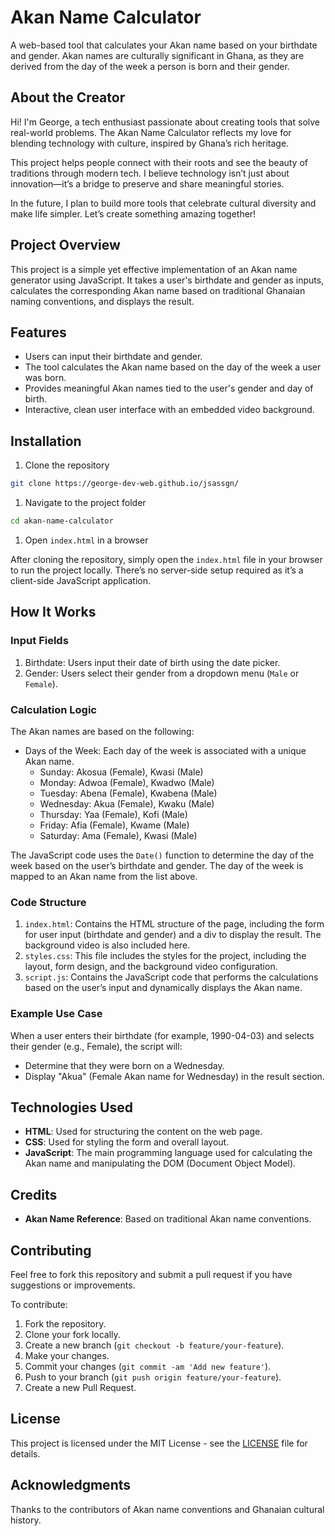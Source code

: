 # Akan Name Calculator

A web-based tool that calculates your Akan name based on your birthdate and gender. Akan names are culturally significant in Ghana, as they are derived from the day of the week a person is born and their gender.

## About the Creator

Hi! I'm George, a tech enthusiast passionate about creating tools that solve real-world problems. The Akan Name Calculator reflects my love for blending technology with culture, inspired by Ghana’s rich heritage.

This project helps people connect with their roots and see the beauty of traditions through modern tech. I believe technology isn’t just about innovation—it’s a bridge to preserve and share meaningful stories.

In the future, I plan to build more tools that celebrate cultural diversity and make life simpler. Let’s create something amazing together!

## Project Overview

This project is a simple yet effective implementation of an Akan name generator using JavaScript. It takes a user's birthdate and gender as inputs, calculates the corresponding Akan name based on traditional Ghanaian naming conventions, and displays the result.

## Features

- Users can input their birthdate and gender.
- The tool calculates the Akan name based on the day of the week a user was born.
- Provides meaningful Akan names tied to the user's gender and day of birth.
- Interactive, clean user interface with an embedded video background.

## Installation

1. Clone the repository

```bash
git clone https://george-dev-web.github.io/jsassgn/
```

1. Navigate to the project folder

```bash
cd akan-name-calculator
```

1. Open `index.html` in a browser

After cloning the repository, simply open the `index.html` file in your browser to run the project locally. There’s no server-side setup required as it’s a client-side JavaScript application.

## How It Works

### Input Fields

1. Birthdate: Users input their date of birth using the date picker.
2. Gender: Users select their gender from a dropdown menu (`Male` or `Female`).

### Calculation Logic

The Akan names are based on the following:

- Days of the Week: Each day of the week is associated with a unique Akan name.
  - Sunday: Akosua (Female), Kwasi (Male)
  - Monday: Adwoa (Female), Kwadwo (Male)
  - Tuesday: Abena (Female), Kwabena (Male)
  - Wednesday: Akua (Female), Kwaku (Male)
  - Thursday: Yaa (Female), Kofi (Male)
  - Friday: Afia (Female), Kwame (Male)
  - Saturday: Ama (Female), Kwasi (Male)

The JavaScript code uses the `Date()` function to determine the day of the week based on the user’s birthdate and gender. The day of the week is mapped to an Akan name from the list above.

### Code Structure

1. `index.html`: Contains the HTML structure of the page, including the form for user input (birthdate and gender) and a div to display the result. The background video is also included here.
2. `styles.css`: This file includes the styles for the project, including the layout, form design, and the background video configuration.
3. `script.js`: Contains the JavaScript code that performs the calculations based on the user’s input and dynamically displays the Akan name.

### Example Use Case

When a user enters their birthdate (for example, 1990-04-03) and selects their gender (e.g., Female), the script will:

- Determine that they were born on a Wednesday.
- Display "Akua" (Female Akan name for Wednesday) in the result section.

## Technologies Used

- **HTML**: Used for structuring the content on the web page.
- **CSS**: Used for styling the form and overall layout.
- **JavaScript**: The main programming language used for calculating the Akan name and manipulating the DOM (Document Object Model).

## Credits

- **Akan Name Reference**: Based on traditional Akan name conventions.

## Contributing

Feel free to fork this repository and submit a pull request if you have suggestions or improvements.

To contribute:

1. Fork the repository.
2. Clone your fork locally.
3. Create a new branch (`git checkout -b feature/your-feature`).
4. Make your changes.
5. Commit your changes (`git commit -am 'Add new feature'`).
6. Push to your branch (`git push origin feature/your-feature`).
7. Create a new Pull Request.

## License

This project is licensed under the MIT License - see the [LICENSE](LICENSE) file for details.

## Acknowledgments

Thanks to the contributors of Akan name conventions and Ghanaian cultural history.
